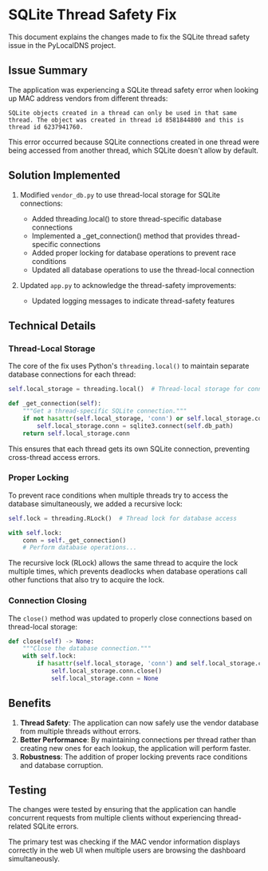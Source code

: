 # SQLite Thread Safety Fix

This document explains the changes made to fix the SQLite thread safety issue in the PyLocalDNS project.

## Issue Summary

The application was experiencing a SQLite thread safety error when looking up MAC address vendors from different threads:

```
SQLite objects created in a thread can only be used in that same thread. The object was created in thread id 8581844800 and this is thread id 6237941760.
```

This error occurred because SQLite connections created in one thread were being accessed from another thread, which SQLite doesn't allow by default.

## Solution Implemented

1. Modified `vendor_db.py` to use thread-local storage for SQLite connections:
   - Added threading.local() to store thread-specific database connections
   - Implemented a _get_connection() method that provides thread-specific connections
   - Added proper locking for database operations to prevent race conditions
   - Updated all database operations to use the thread-local connection

2. Updated `app.py` to acknowledge the thread-safety improvements:
   - Updated logging messages to indicate thread-safety features

## Technical Details

### Thread-Local Storage

The core of the fix uses Python's `threading.local()` to maintain separate database connections for each thread:

```python
self.local_storage = threading.local()  # Thread-local storage for connections

def _get_connection(self):
    """Get a thread-specific SQLite connection."""
    if not hasattr(self.local_storage, 'conn') or self.local_storage.conn is None:
        self.local_storage.conn = sqlite3.connect(self.db_path)
    return self.local_storage.conn
```

This ensures that each thread gets its own SQLite connection, preventing cross-thread access errors.

### Proper Locking

To prevent race conditions when multiple threads try to access the database simultaneously, we added a recursive lock:

```python
self.lock = threading.RLock()  # Thread lock for database access

with self.lock:
    conn = self._get_connection()
    # Perform database operations...
```

The recursive lock (RLock) allows the same thread to acquire the lock multiple times, which prevents deadlocks when database operations call other functions that also try to acquire the lock.

### Connection Closing

The `close()` method was updated to properly close connections based on thread-local storage:

```python
def close(self) -> None:
    """Close the database connection."""
    with self.lock:
        if hasattr(self.local_storage, 'conn') and self.local_storage.conn:
            self.local_storage.conn.close()
            self.local_storage.conn = None
```

## Benefits

1. **Thread Safety**: The application can now safely use the vendor database from multiple threads without errors.
2. **Better Performance**: By maintaining connections per thread rather than creating new ones for each lookup, the application will perform faster.
3. **Robustness**: The addition of proper locking prevents race conditions and database corruption.

## Testing

The changes were tested by ensuring that the application can handle concurrent requests from multiple clients without experiencing thread-related SQLite errors.

The primary test was checking if the MAC vendor information displays correctly in the web UI when multiple users are browsing the dashboard simultaneously.
